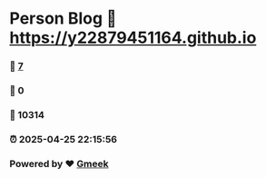 # Person Blog :link: https://y22879451164.github.io 
### :page_facing_up: [7](https://y22879451164.github.io/tag.html) 
### :speech_balloon: 0 
### :hibiscus: 10314 
### :alarm_clock: 2025-04-25 22:15:56 
### Powered by :heart: [Gmeek](https://github.com/Meekdai/Gmeek)
